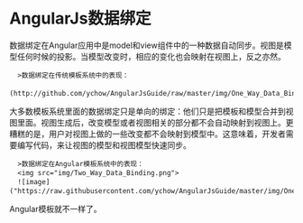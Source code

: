 AngularJs数据绑定
==============

数据绑定在Angular应用中是model和view组件中的一种数据自动同步。视图是模型任何时候的投影。当模型改变时，相应的变化也会映射在视图上，反之亦然。

      >数据绑定在传统模板系统中的表现：
      (http://github.com/ychow/AngularJsGuide/raw/master/img/One_Way_Data_Binding.png)
  
大多数模板系统里面的数据绑定只是单向的绑定：他们只是把模板和模型合并到视图里面。视图生成后，改变模型或者视图相关的部分都不会自动映射到视图上。更糟糕的是，用户对视图上做的一些改变都不会映射到模型中。这意味着，开发者需要编写代码，来让视图的模型和视图模型快速同步。

      >数据绑定在Angular模板系统中的表现：
      <img src="img/Two_Way_Data_Binding.png">
      ![image]("https://raw.githubusercontent.com/ychow/AngularJsGuide/master/img/One_Way_Data_Binding.png“)
      
Angular模板就不一样了。      
